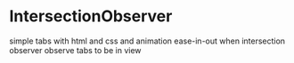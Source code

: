 # IntersectionObserver
 
 simple tabs with html and css and animation ease-in-out when intersection observer observe tabs to be in view
